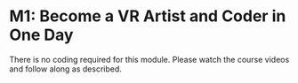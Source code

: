 # M1: Become a VR Artist and Coder in One Day 

There is no coding required for this module. Please watch the course videos and follow along as described.  
